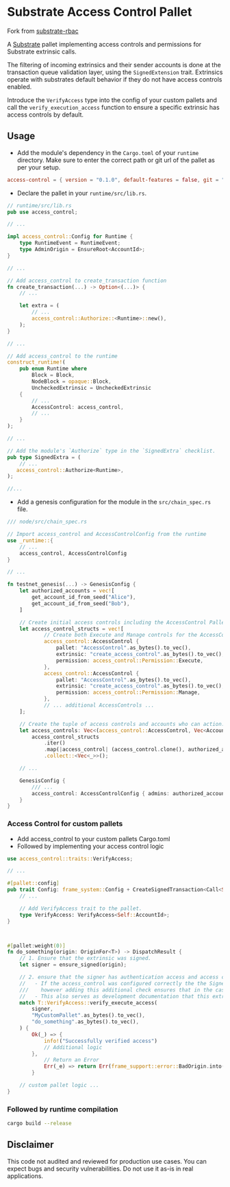# Substrate Access Control Pallet
Fork from [substrate-rbac](https://github.com/gautamdhameja/substrate-rbac)

A [Substrate](https://github.com/paritytech/substrate) pallet implementing access controls and permissions for Substrate extrinsic calls.

The filtering of incoming extrinsics and their sender accounts is done at the transaction queue validation layer, using the `SignedExtension` trait.
Extrinsics operate with substrates default behavior if they do not have access controls enabled.

Introduce the `VerifyAccess` type into the config of your custom pallets and call the `verify_execution_access` function to ensure a specific extrinsic has access controls by default.

## Usage

* Add the module's dependency in the `Cargo.toml` of your `runtime` directory. Make sure to enter the correct path or git url of the pallet as per your setup.

```toml
access-control = { version = "0.1.0", default-features = false, git = "https://github.com/WunderbarNetwork/access-control" }
```

* Declare the pallet in your `runtime/src/lib.rs`.

```rust
// runtime/src/lib.rs
pub use access_control;

// ...

impl access_control::Config for Runtime {
	type RuntimeEvent = RuntimeEvent;
	type AdminOrigin = EnsureRoot<AccountId>;
}

// ...

// Add access_control to create_transaction function
fn create_transaction(...) -> Option<(...)> { 
    // ...

    let extra = ( 
        // ...
        access_control::Authorize::<Runtime>::new(),
    );
}

// ...

// Add access_control to the runtime
construct_runtime!(
    pub enum Runtime where
        Block = Block,
        NodeBlock = opaque::Block,
        UncheckedExtrinsic = UncheckedExtrinsic
    {
        // ...
        AccessControl: access_control,
        // ...
    }
);

// ...

// Add the module's `Authorize` type in the `SignedExtra` checklist.
pub type SignedExtra = (
    // ...
   access_control::Authorize<Runtime>,
);

//...
```

* Add a genesis configuration for the module in the `src/chain_spec.rs` file.

```rust
/// node/src/chain_spec.rs

// Import access_control and AccessControlConfig from the runtime
use _runtime::{ 
    // ...
    access_control, AccessControlConfig
}

// ...

fn testnet_genesis(...) -> GenesisConfig {
    let authorized_accounts = vec![
        get_account_id_from_seed("Alice"),
        get_account_id_from_seed("Bob"),
    ]

    // Create initial access controls including the AccessControl Pallet
    let access_control_structs = vec![
            // Create both Execute and Manage controls for the AccessControl Pallets `create_access_control` extrinsic.
            access_control::AccessControl {
                pallet: "AccessControl".as_bytes().to_vec(),
                extrinsic: "create_access_control".as_bytes().to_vec(),
                permission: access_control::Permission::Execute,
            },
            access_control::AccessControl {
                pallet: "AccessControl".as_bytes().to_vec(),
                extrinsic: "create_access_control".as_bytes().to_vec(),
                permission: access_control::Permission::Manage,
            },
            // ... additional AccessControls ...
    ];

    // Create the tuple of access controls and accounts who can action.
	let access_controls: Vec<(access_control::AccessControl, Vec<AccountId>)> =
		access_control_structs
			.iter()
			.map(|access_control| (access_control.clone(), authorized_accounts.clone()))
			.collect::<Vec<_>>();

    // ...

    GenesisConfig { 
        /// ...
        access_control: AccessControlConfig { admins: authorized_accounts.clone() , access_controls }
    }
}
```

### Access Control for custom pallets
* Add access_control to your custom pallets Cargo.toml
* Followed by implementing your access control logic

```rust
use access_control::traits::VerifyAccess;

// ...

#[pallet::config]
pub trait Config: frame_system::Config + CreateSignedTransaction<Call<Self>> {
    // ...

    // Add VerifyAccess trait to the pallet.
    type VerifyAccess: VerifyAccess<Self::AccountId>;
}



#[pallet:weight(0)]
fn do_something(origin: OriginFor<T>) -> DispatchResult {
    // 1. Ensure that the extrinsic was signed.
    let signer = ensure_signed(origin);

    // 2. ensure that the signer has authentication access and access control was setup.
    //   - If the access_control was configured correctly the the SignedExtension will reject the transaction before it was added to the transaction pool,
    ///    however adding this additional check ensures that in the case of the access control not been setup correctly the extrinsic will fail.
    //   - This also serves as development documentation that this extrinsic is meant to have AccessControl at the transaction pool level.
    match T::VerifyAccess::verify_execute_access(
		signer,
		"MyCustomPallet".as_bytes().to_vec(),
		"do_something".as_bytes().to_vec(),
	) {
		Ok(_) => {
			info!("Successfully verified access")
            // Additional logic
		},
            // Return an Error
			Err(_e) => return Err(frame_support::error::BadOrigin.into()),
		}

    // custom pallet logic ...
}
```

### Followed by runtime compilation 

```bash
cargo build --release
```

## Disclaimer

This code not audited and reviewed for production use cases. You can expect bugs and security vulnerabilities. Do not use it as-is in real applications.
